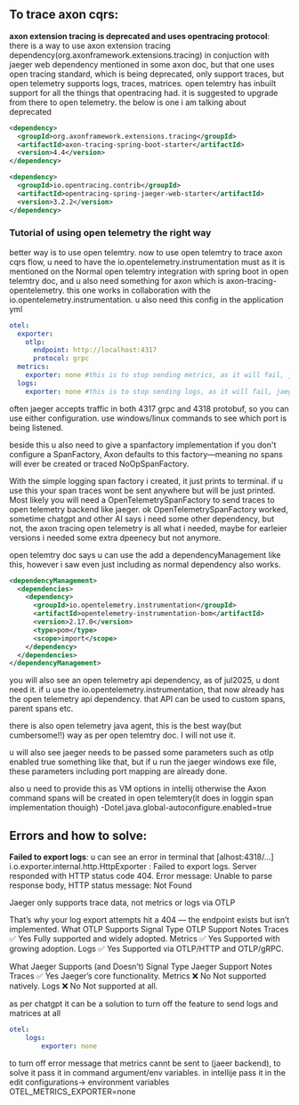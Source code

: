 ## To trace axon cqrs:
**axon extension tracing is deprecated and uses opentracing protocol**: there is a way to use axon extension tracing dependency(org.axonframework.extensions.tracing) in conjuction with jaeger web dependency mentioned in some axon doc, 
but that one uses open tracing standard, which is being deprecated, only support traces, but open telemetry supports logs, traces,
matrices. open telemtry has inbuilt support for all the things that opentracing had. it is suggested to upgrade from there to open
telemetry. the below is one i am talking about deprecated
```xml
<dependency>
  <groupId>org.axonframework.extensions.tracing</groupId>
  <artifactId>axon-tracing-spring-boot-starter</artifactId>
  <version>4.4</version>
</dependency>

<dependency>
  <groupId>io.opentracing.contrib</groupId>
  <artifactId>opentracing-spring-jaeger-web-starter</artifactId>
  <version>3.2.2</version>
</dependency>
```
### Tutorial of using open telemetry the right way

better way is to use open telemtry. now to use open telemtry to trace axon cqrs flow, u need to have the io.opentelemetry.instrumentation
must as it is mentioned on the Normal open telemtry integration with spring boot in open telemtry doc, and u also need 
something for axon which is axon-tracing-opentelemetry. this one works in collaboration with the io.opentelemetry.instrumentation.
u also need this config in the application yml
```yml
otel:
  exporter:
    otlp:
      endpoint: http://localhost:4317
      protocol: grpc
  metrics:
    exporter: none #this is to stop sending metrics, as it will fail, jaeger cannot handle metrics.
  logs:
    exporter: none #this is to stop sending logs, as it will fail, jaeger cannot handle logs.
```

often jaeger accepts traffic in both 4317 grpc and 4318 protobuf, so you can use either configuration. use windows/linux commands to see which port is being listened.

beside this u also need to give a spanfactory implementation  if you don't configure a SpanFactory, 
Axon defaults to this factory—meaning no spans will ever be created or traced NoOpSpanFactory.

With the simple logging span factory i created, it just prints to terminal. if u use this your span traces wont be sent anywhere but will be
just printed.  Most likely you will need a OpenTelemetrySpanFactory to send traces to open telemetry backend like jaeger. 
ok OpenTelemetrySpanFactory worked, sometime chatgpt and other AI says i need some other dependency, but not, the axon tracing open telemetry is all what i needed, maybe for earleier versions i needed some extra dpeenecy but not anymore.

open telemtry doc says u can use the add a dependencyManagement like this, however i saw even just including as normal dependency also works.
```xml
<dependencyManagement>
  <dependencies>
    <dependency>
      <groupId>io.opentelemetry.instrumentation</groupId>
      <artifactId>opentelemetry-instrumentation-bom</artifactId>
      <version>2.17.0</version>
      <type>pom</type>
      <scope>import</scope>
    </dependency>
  </dependencies>
</dependencyManagement>
```

you will also see an open telemetry api dependency, as of jul2025, u dont need it. if u use the io.opentelemetry.instrumentation, that now
already has the open telemetry api dependency. that API can be used to custom spans, parent spans etc.

there is also open telemetry java agent, this is the best way(but cumbersome!!) way as per open telemtry doc. I will not use it.

u will also see jaeger needs to be passed some parameters such as otlp enabled true something like that, but if u run the jaeger windows
exe file, these parameters including port mapping are already done. 

also u need to provide this as VM options in intellij otherwise the Axon command spans will be created in open telemtery(it does in loggin span implementation thouigh)
-Dotel.java.global-autoconfigure.enabled=true

## Errors and how to solve:
**Failed to export logs**:
u can see an error in terminal that
[alhost:4318/...] i.o.exporter.internal.http.HttpExporter  : Failed to export logs. Server responded with HTTP status code 404. Error message: Unable to parse response body, HTTP status message: Not Found

Jaeger only supports trace data, not metrics or logs via OTLP

That’s why your log export attempts hit a 404 — the endpoint exists but isn’t implemented.
What OTLP Supports
Signal Type	OTLP Support	Notes
Traces	✅ Yes	Fully supported and widely adopted.
Metrics	✅ Yes	Supported with growing adoption.
Logs	✅ Yes	Supported via OTLP/HTTP and OTLP/gRPC.

What Jaeger Supports (and Doesn’t)
Signal Type	Jaeger Support	Notes
Traces	✅ Yes	Jaeger’s core functionality.
Metrics	❌ No	Not supported natively.
Logs	❌ No	Not supported at all.

as per chatgpt it can be a solution to turn off the feature to send logs and matrices at all
```yml
otel:
    logs:
        exporter: none
```
to turn off error message that metrics cannt be sent to (jaeer backend), to solve it pass it in command argument/env variables.
in intellije pass it in the edit configurations-> environment variables
OTEL_METRICS_EXPORTER=none